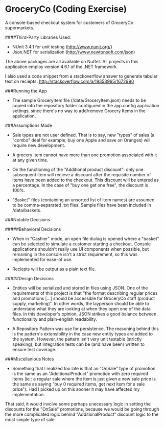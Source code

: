 # GroceryCo (Coding Exercise)
A console-based checkout system for customers of GroceryCo supermarkets.

####Third-Party Libraries Used:
  - NUnit 3.4.1 for unit testing (http://www.nunit.org/)
  - Json.NET for serialization (http://www.newtonsoft.com/json)
  
The above packages are all available on NuGet. All projects in this application employ version 4.6.1 of the .NET framework.

I also used a code snippet from a stackoverflow answer to generate tabular text on reciepts. http://stackoverflow.com/a/19353995/1672990

###Running the App
  - The sample GroceryItem file (/data/GroceryItem.json) needs to be copied into the repository folder configured in the app.config application settings, since there's no way to add/remove Grocery Items in the application.

###Assumptions Made
  - Sale types are not user defined. That is to say, new "types" of sales (a "combo" deal for example; buy one Apple and save on Oranges) will require new development.

  - A grocery item cannot have more than one promotion associated with it at any given time.

  - On the functioning of the "Additional product discount": only one subsequent item will recieve a discount after the requisite number of items have been added to the checkout. This discount will be entered as a percentage. In the case of "buy one get one free", the discount is 100%.

  - "Basket" files (containing an unsorted list of item names) are assumed to be comma-separated .txt files. Sample files have been included in /data/baskets.

###Notable Decisions

#####Behavioral Decisions
  - When in "Cashier" mode, an open file dialog is opened where a "basket" can be selected to simulate a customer starting a checkout. Console applications shouldn't really use UI components when possible, but remaining in the console isn't a strict requirement, so this was implemented for ease-of use.

  - Reciepts will be output as a plain text file.

#####Design Decisions
  - Entities will be serialized and stored in files using JSON. One of the requirements of this project is that "the format describing regular prices and promotions [...] should be accessible for GroceryCo staff (product supply, marketing)". In other words, the layperson should be able to understand what they are looking at when they open one of the data files. In this developer's opinion, JSON strikes a good balance between functionality and plain-english readability.

  - A Repository Pattern was use for persistence. The reasoning behind this is the pattern's extensibility in the case new entity types are added to the system. However, the pattern isn't very unit testable (strictly speaking), but integration tests can be (and have been) written to ensure test coverage.

###Miscellanious Notes
  - Something that I realized too late is that an "OnSale" type of promotion is the same as an "AdditionalProduct" promotion with zero required items (ie.: a regular sale where the item is just given a new sale price is the same as saying "buy 0 required items, get next item for a sale price"). Had I picked up on this sooner it may have affected my implementation. 

  That said, it would involve some perhaps unecessary logic in setting the discounts for the "OnSale" promotions, because we would be going through the more complicated logic behind "AdditionalProduct" discount logic to the most simple type of sale.
